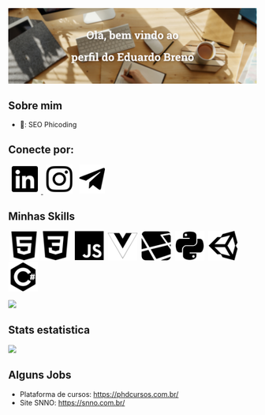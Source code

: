 <div align="center">
  <img src="https://github.com/eduardobrenn/eduardobrenn/blob/main/assets/img/banner/export/welcome.png"/>
</div>

## Sobre mim
- :briefcase:: SEO Phicoding

## Conecte por:
<a href="https://www.linkedin.com/in/eduardobrenn/">
<img src="https://github.com/eduardobrenn/eduardobrenn/blob/main/assets/img/icons/export/linkedin-brands.svg" height="60px" style="max-width:100%;margin: 0 7px; paddin: 10px;"/>
</a><a href="https://www.instagram.com/eduardobrenn/"><img src="https://github.com/eduardobrenn/eduardobrenn/blob/main/assets/img/icons/export/instagram-brands.svg" height="60px" style="max-width:100%;margin: 0 7px; paddin: 10px;"/></a><a href="https://t.me/eduardobreno"><img src="https://github.com/eduardobrenn/eduardobrenn/blob/main/assets/img/icons/export/telegram-plane-brands.svg" height="60px" style="max-width:100%;margin: 0 7px; paddin: 10px;"/></a>

## Minhas Skills
<i class="devicon-html5-plain" style="font-size: 60px"></i>
<i class="devicon-css3-plain" style="font-size: 60px"></i>
<i class="devicon-javascript-plain" style="font-size: 60px"></i>
<i class="devicon-vuejs-plain" style="font-size: 60px"></i>
<i class="devicon-laravel-plain" style="font-size: 60px"></i>
<i class="devicon-python-plain" style="font-size: 60px"></i>
<i class="devicon-django-plain" style="font-size: 60px"></i>
<i class="devicon-unity-original" style="font-size: 60px"></i>
<i class="devicon-csharp-plain" style="font-size: 60px"></i>

<img src="https://github.com/eduardobrenn/eduardobrenn/blob/main/assets/img/icons/export/html.svg" height="60px" style="max-width:100%;margin: 0 2px;"/><img src="https://github.com/eduardobrenn/eduardobrenn/blob/main/assets/img/icons/export/css3-plain.svg" height="60px" style="max-width:100%;margin: 0 2px;"/>
<img src="https://github.com/eduardobrenn/eduardobrenn/blob/main/assets/img/icons/export/javascript-original.svg" height="60px" style="max-width:100%;margin: 0 2px;"/>
<img src="https://github.com/eduardobrenn/eduardobrenn/blob/main/assets/img/icons/export/vue.svg" height="60px" style="max-width:100%;margin: 0 2px;"/>
<img src="https://github.com/eduardobrenn/eduardobrenn/blob/main/assets/img/icons/export/laravel.svg" height="60px" style="max-width:100%;margin: 0 2px;"/>
<img src="https://github.com/eduardobrenn/eduardobrenn/blob/main/assets/img/icons/export/python.svg" height="60px" style="max-width:100%;margin: 0 2px;"/>
<img src="https://github.com/eduardobrenn/eduardobrenn/blob/main/assets/img/icons/export/unity-original.svg" height="60px" style="max-width:100%;margin: 0 2px;"/>
<img src="https://github.com/eduardobrenn/eduardobrenn/blob/main/assets/img/icons/export/csharp-plain.svg" height="60px" />



<img height="300em" src="https://github-readme-stats.vercel.app/api/top-langs/?username=eduardobrenn"/>



## Stats estatistica
<div>
  <img height="200em" src="https://github-readme-stats.vercel.app/api?username=eduardobrenn&count_private=true&show_icons=true"/>
</div>

## Alguns Jobs
 - Plataforma de cursos: https://phdcursos.com.br/
 - Site SNNO: https://snno.com.br/